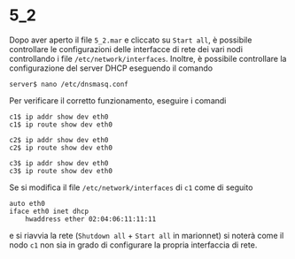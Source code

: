 
# 5_2

Dopo aver aperto il file `5_2.mar` e cliccato su `Start all`, è possibile controllare le configurazioni delle interfacce di rete dei vari nodi controllando i file `/etc/network/interfaces`. Inoltre, è possibile controllare la configurazione del server DHCP eseguendo il comando
```
server$ nano /etc/dnsmasq.conf
```

Per verificare il corretto funzionamento, eseguire i comandi
```
c1$ ip addr show dev eth0
c1$ ip route show dev eth0

c2$ ip addr show dev eth0
c2$ ip route show dev eth0

c3$ ip addr show dev eth0
c3$ ip route show dev eth0
```

Se si modifica il file `/etc/network/interfaces` di `c1` come di seguito
```
auto eth0
iface eth0 inet dhcp
	hwaddress ether 02:04:06:11:11:11
```
e si riavvia la rete (`Shutdown all` + `Start all` in marionnet) si noterà come il nodo `c1` non sia in grado di configurare la propria interfaccia di rete.